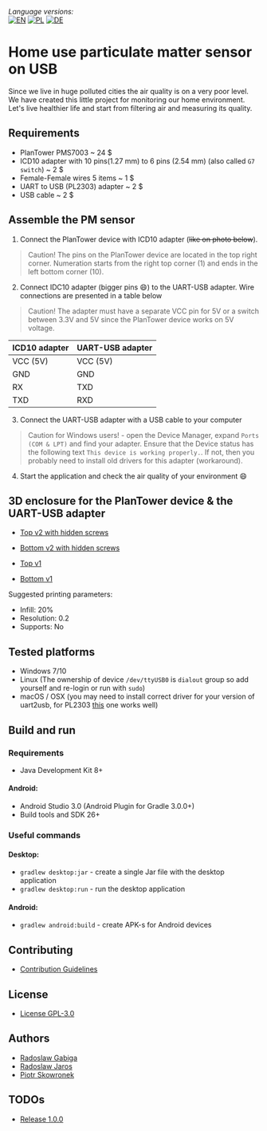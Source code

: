 _Language versions:_\
[![EN](https://github.com/rjaros87/pm-station-usb/raw/master/www/flags/lang-US.png)](https://github.com/rjaros87/pm-station-usb) 
[![PL](https://github.com/rjaros87/pm-station-usb/raw/master/www/flags/lang-PL.png)](https://translate.googleusercontent.com/translate_c?sl=en&tl=pl&u=https://github.com/rjaros87/pm-station-usb)
[![DE](https://github.com/rjaros87/pm-station-usb/raw/master/www/flags/lang-DE.png)](https://translate.googleusercontent.com/translate_c?sl=en&tl=de&u=https://github.com/rjaros87/pm-station-usb) 


# Home use particulate matter sensor on USB

Since we live in huge polluted cities the air quality is on a very poor level. We have created this little project for monitoring our home environment. Let's live healthier life and start from filtering air and measuring its quality.

## Requirements

- PlanTower PMS7003 ~ 24 $
- ICD10 adapter with 10 pins(1.27 mm) to 6 pins (2.54 mm) (also called `G7 switch`) ~ 2 $
- Female-Female wires 5 items ~ 1 $
- UART to USB (PL2303) adapter ~ 2 $
- USB cable ~ 2 $

## Assemble the PM sensor

1. Connect the PlanTower device with ICD10 adapter (~~like on photo below~~). 
> Caution! The pins on the PlanTower device are located in the top right corner. Numeration starts from the right top corner (1) and ends in the left bottom corner (10). 

2. Connect IDC10 adapter (bigger pins :smile:) to the UART-USB adapter. Wire connections are presented in a table below
> Caution! The adapter must have a separate VCC pin for 5V or a switch between 3.3V and 5V since the PlanTower device works on 5V voltage.

ICD10 adapter | UART-USB adapter
------------- | ----------------
VCC (5V)      | VCC (5V)
GND           | GND
RX            | TXD
TXD           | RXD

3. Connect the UART-USB adapter with a USB cable to your computer
> Caution for Windows users! - open the Device Manager, expand `Ports (COM & LPT)` and find your adapter. Ensure that the Device status has the following text `This device is working properly.`. If not, then you probably need to install old drivers for this adapter (workaround).

4. Start the application and check the air quality of your environment :smile:

## 3D enclosure for the PlanTower device & the UART-USB adapter

- [Top v2 with hidden screws](/3d_models/top_v2_hidden_screws.stl)
- [Bottom v2 with hidden screws](/3d_models/bottom_v2_hidden_screws.stl)

- [Top v1](/3d_models/top_v1.stl)
- [Bottom v1](/3d_models/bottom_v1.stl)

Suggested printing parameters:
- Infill: 20%
- Resolution: 0.2
- Supports: No

## Tested platforms

- Windows 7/10
- Linux (The ownership of device `/dev/ttyUSB0` is `dialout` group so add yourself and re-login or run with `sudo`)
- macOS / OSX (you may need to install correct driver for your version of uart2usb, for PL2303 [this](http://www.prolific.com.tw/US/ShowProduct.aspx?p_id=229&pcid=41) one works well)

## Build and run


### Requirements

- Java Development Kit 8+

#### Android:
- Android Studio 3.0 (Android Plugin for Gradle 3.0.0+)
- Build tools and SDK 26+

### Useful commands

#### Desktop:
- `gradlew desktop:jar` - create a single Jar file with the desktop application
- `gradlew desktop:run` - run the desktop application

#### Android:
- `gradlew android:build` - create APK-s for Android devices

## Contributing

* [Contribution Guidelines](/CONTRIBUTING.md)

## License

- [License GPL-3.0](/LICENSE)

## Authors

- [Radoslaw Gabiga](https://github.com/sanchin)
- [Radoslaw Jaros](https://github.com/rjaros87)
- [Piotr Skowronek](https://github.com/pskowronek)

## TODOs

- [Release 1.0.0](https://github.com/rjaros87/pm-station-usb/projects/1)
